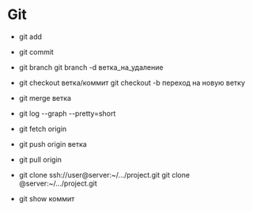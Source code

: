 # Git

* git add

* git commit

* git branch
git branch -d ветка_на_удаление
* git checkout ветка/коммит
git checkout -b переход на новую ветку

* git merge ветка

* git log --graph --pretty=short

* git fetch origin

* git push origin ветка

* git pull origin

* git clone ssh://user@server:~/.../project.git
git clone @server:~/.../project.git

* git show коммит
